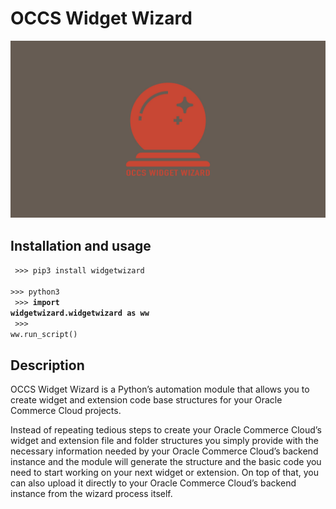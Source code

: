 # OCCS Widget Wizard

![Start](https://github.com/valdal14/widgetwizard/blob/master/images/bannerGitHubNew.jpg?raw=true "OCCS Widget Wizard")

## Installation and usage

<code> >>> pip3 install widgetwizard</code><br>
<code> >>> python3</code><br>
<code> >>> <strong>import widgetwizard.widgetwizard as ww</strong></code><br>
<code> >>> ww.run_script()</code>

## Description

OCCS Widget Wizard is a Python’s automation module that allows you to create widget and extension code base structures for your Oracle Commerce Cloud projects. 

Instead of repeating tedious steps to create your Oracle Commerce Cloud’s widget and extension file and folder structures you simply provide with the necessary information needed by your Oracle Commerce Cloud’s backend instance and the module will generate the structure and the basic code you need to start working on your next widget or extension. On top of that, you can also upload it directly to your Oracle Commerce Cloud’s backend instance from the wizard process itself. 